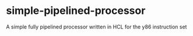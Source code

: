# simple-pipelined-processor
A simple fully pipelined processor written in HCL for the y86 instruction set

